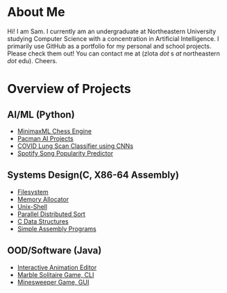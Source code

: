 # About Me
Hi! I am Sam. I currently am an undergraduate at Northeastern University studying Computer Science with a concentration in Artificial Intelligence. I primarily use GitHub as a portfolio for my personal and school projects. Please check them out! You can contact me at (zlota _dot_ s _at_ northeastern _dot_ edu). Cheers.
# Overview of Projects

## AI/ML (Python)
 - [MinimaxML Chess Engine](https://github.com/sam-zlota/chess-engine)
 - [Pacman AI Projects]()
 - [COVID Lung Scan Classifier using CNNs](https://github.com/sam-zlota/covid-lung-scan-classifer)
 - [Spotify Song Popularity Predictor](https://github.com/sam-zlota/spotify-song-popularity-predictor)
## Systems Design(C, X86-64 Assembly)
 - [Filesystem](https://github.com/sam-zlota/filesystem)
 - [Memory Allocator](https://github.com/sam-zlota/Memory-Allocator)
 - [Unix-Shell](https://github.com/sam-zlota/unix-shell)
 - [Parallel Distributed Sort](https://github.com/sam-zlota/parallel-sort)
 - [C Data Structures](https://github.com/sam-zlota/data-strcutures)
 - [Simple Assembly Programs](https://github.com/sam-zlota/assembly-programs)
## OOD/Software (Java)
 - [Interactive Animation Editor](https://github.com/sam-zlota/animation-gui)
 - [Marble Solitaire Game, CLI](https://github.com/sam-zlota/marble-solitaire)
 - [Minesweeper Game, GUI](https://github.com/sam-zlota/minesweeper)



<!--
**sam-zlota/sam-zlota** is a ✨ _special_ ✨ repository because its `README.md` (this file) appears on your GitHub profile.

Here are some ideas to get you started:

- 🔭 I’m currently working on ...
- 🌱 I’m currently learning ...
- 👯 I’m looking to collaborate on ...
- 🤔 I’m looking for help with ...
- 💬 Ask me about ...
- 📫 How to reach me: ...
- 😄 Pronouns: ...
- ⚡ Fun fact: ...
-->
